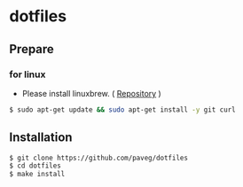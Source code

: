 # dotfiles

## Prepare

### for linux

- Please install linuxbrew. ( [Repository](https://github.com/Linuxbrew) )

```bash
$ sudo apt-get update && sudo apt-get install -y git curl
```

## Installation

```bash
$ git clone https://github.com/paveg/dotfiles
$ cd dotfiles
$ make install
```

